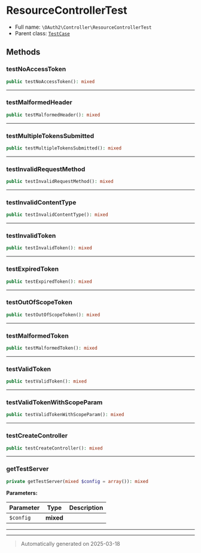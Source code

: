 
# ResourceControllerTest





* Full name: `\OAuth2\Controller\ResourceControllerTest`
* Parent class: [`TestCase`](../../PHPUnit/Framework/TestCase.md)




## Methods


### testNoAccessToken



```php
public testNoAccessToken(): mixed
```












***

### testMalformedHeader



```php
public testMalformedHeader(): mixed
```












***

### testMultipleTokensSubmitted



```php
public testMultipleTokensSubmitted(): mixed
```












***

### testInvalidRequestMethod



```php
public testInvalidRequestMethod(): mixed
```












***

### testInvalidContentType



```php
public testInvalidContentType(): mixed
```












***

### testInvalidToken



```php
public testInvalidToken(): mixed
```












***

### testExpiredToken



```php
public testExpiredToken(): mixed
```












***

### testOutOfScopeToken



```php
public testOutOfScopeToken(): mixed
```












***

### testMalformedToken



```php
public testMalformedToken(): mixed
```












***

### testValidToken



```php
public testValidToken(): mixed
```












***

### testValidTokenWithScopeParam



```php
public testValidTokenWithScopeParam(): mixed
```












***

### testCreateController



```php
public testCreateController(): mixed
```












***

### getTestServer



```php
private getTestServer(mixed $config = array()): mixed
```








**Parameters:**

| Parameter | Type | Description |
|-----------|------|-------------|
| `$config` | **mixed** |  |





***


***
> Automatically generated on 2025-03-18
